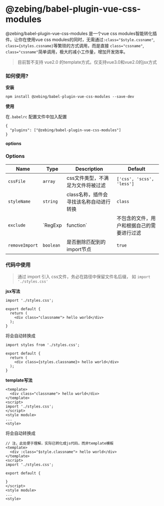 # @zebing/babel-plugin-vue-css-modules
@zebing/babel-plugin-vue-css-modules 是一个vue css modules智能转化插件。让你在使用vue css modules的同时，无需通过`:class="$style.cssname"`, `class={styles.cssname}`等繁琐的方式调用，而是直接 `class="cssname"`, `class="cssname"`简单调用，极大的减小工作量，增加开发效率。

> 目前暂不支持 vue2.0 的template方式。仅支持vue3.0和vue2.0的jsx方式

### 如何使用?
**安装**
```
npm install @zebing/babel-plugin-vue-css-modules --save-dev
```
**使用**

在```.babelrc``` 配置文件中加入配置
```
{
  "plugins": ["@zebing/babel-plugin-vue-css-modules"]
}
```

**options**
### Options

|Name|Type|Description|Default|
|---|---|---|---|
|`cssFile`|`array`| css文件类型，不满足为文件将被过滤 |`['css', 'scss', 'less']`|
|`styleName`|`string`| class名称，插件会寻找该名称自动进行转换 |`class`|
|`exclude`|`RegExp|function`| 不包含的文件，用户和根据自己的需要进行过滤 |`/^[^\.]/gi`|
|`removeImport`|`boolean`| 是否删除匹配到的import节点 |`true`|

### 代码中使用
> 通过 import 引入 css文件，务必在路径中保留文件名后缀， 如 `import './styles.css'`

**jsx写法**
```
import './styles.css';

export default {
  return (
    <div class="classname"> hello world</div>
  );
}
```
将会自动转换成
```
import styles from './styles.css';

export default {
  return (
    <div class={styles.classname}> hello world</div>
  );
}
```

**template写法**
```
<template>
  <div class="classname"> hello world</div>
</template>
<script>
import './styles.css';
</script>
<style module>
...
<style>
```
将会自动转换成
```
// 注，此处便于理解，实际已转化成js代码，而非template模板
<template>
  <div :class="$style.classname"> hello world</div>
</template>
<script>
import './styles.css';

export default {

}
</script>
<style module>
...
<style>
```
